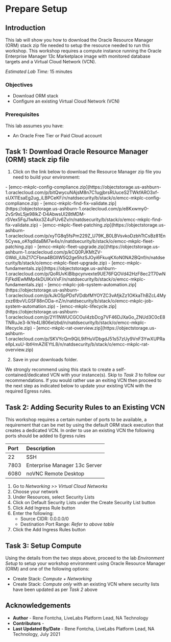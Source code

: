 # Prepare Setup

## Introduction
This lab will show you how to download the Oracle Resource Manager (ORM) stack zip file needed to setup the resource needed to run this workshop. This workshop requires a compute instance running the Oracle Enterprise Manager 13c Marketplace image with monitored database targets and a Virtual Cloud Network (VCN).

*Estimated Lab Time:* 15 minutes

### Objectives
-   Download ORM stack
-   Configure an existing Virtual Cloud Network (VCN)

### Prerequisites
This lab assumes you have:
- An Oracle Free Tier or Paid Cloud account

## Task 1: Download Oracle Resource Manager (ORM) stack zip file
1.  Click on the link below to download the Resource Manager zip file you need to build your environment:
<if type="config-compliance">
    - [emcc-mkplc-config-compliance.zip](https://objectstorage.us-ashburn-1.oraclecloud.com/p/bitQwycuNAjsM8n7C1ugjbrsRUuceS2TWkfARO3xf-sUX11EsaEg2ug_iLBPCeKF/n/natdsecurity/b/stack/o/emcc-mkplc-config-compliance.zip)
</if>
<if type="find-fix-validate">
    - [emcc-mkplc-find-fix-validate.zip](https://objectstorage.us-ashburn-1.oraclecloud.com/p/e8Kxwmy0-2vSr9xL5je98lkZ-D4AbwsUl28tMDM-rSVex5FqJ1wAkx3Z4uFUv6Zv/n/natdsecurity/b/stack/o/emcc-mkplc-find-fix-validate.zip)
</if>
<if type="fleet-patching">
    - [emcc-mkplc-fleet-patching.zip](https://objectstorage.us-ashburn-1.oraclecloud.com/p/xyTG8q5fsPm229Z_U79K_B0LBVsvkoDzbhTtCsBz81En5Cywa_oKfqdldaBM7w4s/n/natdsecurity/b/stack/o/emcc-mkplc-fleet-patching.zip)
</if>
<if type="fleet-upgrade">
    - [emcc-mkplc-fleet-upgrade.zip](https://objectstorage.us-ashburn-1.oraclecloud.com/p/kCQ0PJKMtZV-GWdi_iUbZ17CFbna4BGlIW5Q2ge5hzSJOyi6FkuqKXoN0NA2BQnf/n/natdsecurity/b/stack/o/emcc-mkplc-fleet-upgrade.zip)
</if>
<if type="fundamentals">
    - [emcc-mkplc-fundamentals.zip](https://objectstorage.us-ashburn-1.oraclecloud.com/p/QoRUvKiBlbpcynvexte9UE76FQOVd42HzF8ec2T70wNFjFkdlEwMMp4kDUIKxVxF/n/natdsecurity/b/stack/o/emcc-mkplc-fundamentals.zip)
</if>
<if type="job-system-automation">
    - [emcc-mkplc-job-system-automation.zip](https://objectstorage.us-ashburn-1.oraclecloud.com/p/kJkOSpPDsfVDdbfMYOYZC3vAfjkZz1OKkaThBZcL4Myzxz6tbvVLGSF88nODa-nZ/n/natdsecurity/b/stack/o/emcc-mkplc-job-system-automation.zip)
</if>
<if type="lifecycle">
    - [emcc-mkplc-lifecycle.zip](https://objectstorage.us-ashburn-1.oraclecloud.com/p/2Yl1NWUCGCOuI4zbDcg7VF46DJXaGo_ZNUd3C0cE8TNRuJe3-lkYe4Ll806eIzbd/n/natdsecurity/b/stack/o/emcc-mkplc-lifecycle.zip)
</if>
<if type="rat-overview">
    - [emcc-mkplc-rat-overview.zip](https://objectstorage.us-ashburn-1.oraclecloud.com/p/SKVYcQm9QiL9ifHuVDbgdJ51s57zUy9VnF3YwXUPRaellpLxuU-IbtHmAZIEYtL8/n/natdsecurity/b/stack/o/emcc-mkplc-rat-overview.zip)
</if>

2.  Save in your downloads folder.

We strongly recommend using this stack to create a self-contained/dedicated VCN with your instance(s). Skip to *Task 3* to follow our recommendations. If you would rather use an exiting VCN then proceed to the next step as indicated below to update your existing VCN with the required Egress rules.

## Task 2: Adding Security Rules to an Existing VCN   
This workshop requires a certain number of ports to be available, a requirement that can be met by using the default ORM stack execution that creates a dedicated VCN. In order to use an existing VCN the following ports should be added to Egress rules

| Port           |Description                            |
| :------------- | :------------------------------------ |
| 22             | SSH                                   |
| 7803           | Enterprise Manager 13c Server         |
| 6080           | noVNC Remote Desktop                  |

1.  Go to *Networking >> Virtual Cloud Networks*
2.  Choose your network
3.  Under Resources, select Security Lists
4.  Click on Default Security Lists under the Create Security List button
5.  Click Add Ingress Rule button
6.  Enter the following:  
    - Source CIDR: 0.0.0.0/0
    - Destination Port Range: *Refer to above table*
7.  Click the Add Ingress Rules button

## Task 3: Setup Compute   
Using the details from the two steps above, proceed to the lab *Environment Setup* to setup your workshop environment using Oracle Resource Manager (ORM) and one of the following options:
-  Create Stack:  *Compute + Networking*
-  Create Stack:  *Compute only* with an existing VCN where security lists have been updated as per *Task 2* above

## Acknowledgements
  - **Author** - Rene Fontcha, LiveLabs Platform Lead, NA Technology
  - **Contributors** -  
  - **Last Updated By/Date** - Rene Fontcha, LiveLabs Platform Lead, NA Technology, July 2021
